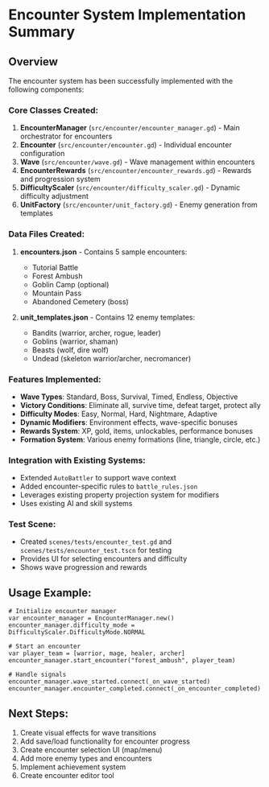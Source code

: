 # Encounter System Implementation Summary

## Overview
The encounter system has been successfully implemented with the following components:

### Core Classes Created:
1. **EncounterManager** (`src/encounter/encounter_manager.gd`) - Main orchestrator for encounters
2. **Encounter** (`src/encounter/encounter.gd`) - Individual encounter configuration
3. **Wave** (`src/encounter/wave.gd`) - Wave management within encounters
4. **EncounterRewards** (`src/encounter/encounter_rewards.gd`) - Rewards and progression system
5. **DifficultyScaler** (`src/encounter/difficulty_scaler.gd`) - Dynamic difficulty adjustment
6. **UnitFactory** (`src/encounter/unit_factory.gd`) - Enemy generation from templates

### Data Files Created:
1. **encounters.json** - Contains 5 sample encounters:
   - Tutorial Battle
   - Forest Ambush
   - Goblin Camp (optional)
   - Mountain Pass
   - Abandoned Cemetery (boss)

2. **unit_templates.json** - Contains 12 enemy templates:
   - Bandits (warrior, archer, rogue, leader)
   - Goblins (warrior, shaman)
   - Beasts (wolf, dire wolf)
   - Undead (skeleton warrior/archer, necromancer)

### Features Implemented:
- **Wave Types**: Standard, Boss, Survival, Timed, Endless, Objective
- **Victory Conditions**: Eliminate all, survive time, defeat target, protect ally
- **Difficulty Modes**: Easy, Normal, Hard, Nightmare, Adaptive
- **Dynamic Modifiers**: Environment effects, wave-specific bonuses
- **Rewards System**: XP, gold, items, unlockables, performance bonuses
- **Formation System**: Various enemy formations (line, triangle, circle, etc.)

### Integration with Existing Systems:
- Extended `AutoBattler` to support wave context
- Added encounter-specific rules to `battle_rules.json`
- Leverages existing property projection system for modifiers
- Uses existing AI and skill systems

### Test Scene:
- Created `scenes/tests/encounter_test.gd` and `scenes/tests/encounter_test.tscn` for testing
- Provides UI for selecting encounters and difficulty
- Shows wave progression and rewards

## Usage Example:

```gdscript
# Initialize encounter manager
var encounter_manager = EncounterManager.new()
encounter_manager.difficulty_mode = DifficultyScaler.DifficultyMode.NORMAL

# Start an encounter
var player_team = [warrior, mage, healer, archer]
encounter_manager.start_encounter("forest_ambush", player_team)

# Handle signals
encounter_manager.wave_started.connect(_on_wave_started)
encounter_manager.encounter_completed.connect(_on_encounter_completed)
```

## Next Steps:
1. Create visual effects for wave transitions
2. Add save/load functionality for encounter progress
3. Create encounter selection UI (map/menu)
4. Add more enemy types and encounters
5. Implement achievement system
6. Create encounter editor tool
